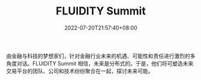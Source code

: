 ﻿---
weight: 
title: "FLUIDITY Summit"
description: "由金融与科技的梦想家们，针对金融行业未来的机遇、可能性和责任进行激烈的多角度对话"
date: 2022-07-20T21:57:40+08:00
lastmod: 2022-07-20T16:45:40+08:00
draft: false
authors: ["浮尘"]
featuredImage: "fluidity-summit.jpg"
link: "https://www.fluiditysummit.io/"
tags: ["元宇宙社区","FLUIDITY Summit"]
categories: ["navigation"]
navigation: ["元宇宙社区"]
lightgallery: true
toc: true
pinned: false
recommend: false
recommend1: false
---
由金融与科技的梦想家们，针对金融行业未来的机遇、可能性和责任进行激烈的多角度对话。FLUIDITY Summit 相信，未来是分布式的。于是，他们将可塑造未来交易平台的团队、公司和技术纷纷聚合在一起，探讨未来可能。
